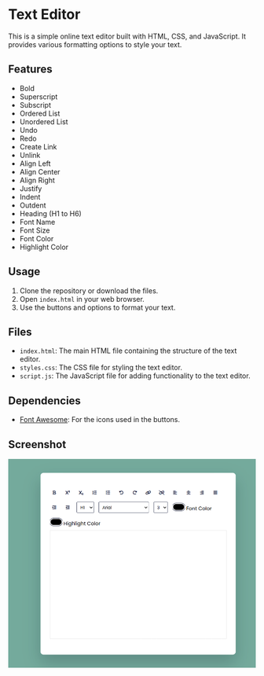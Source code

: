 # Text Editor

This is a simple online text editor built with HTML, CSS, and JavaScript. It provides various formatting options to style your text.

## Features

- Bold
- Superscript
- Subscript
- Ordered List
- Unordered List
- Undo
- Redo
- Create Link
- Unlink
- Align Left
- Align Center
- Align Right
- Justify
- Indent
- Outdent
- Heading (H1 to H6)
- Font Name
- Font Size
- Font Color
- Highlight Color

## Usage

1. Clone the repository or download the files.
2. Open `index.html` in your web browser.
3. Use the buttons and options to format your text.

## Files

- `index.html`: The main HTML file containing the structure of the text editor.
- `styles.css`: The CSS file for styling the text editor.
- `script.js`: The JavaScript file for adding functionality to the text editor.

## Dependencies

- [Font Awesome](https://cdnjs.cloudflare.com/ajax/libs/font-awesome/6.2.1/css/all.min.css): For the icons used in the buttons.

## Screenshot

![Text Editor](screenshot.png)
